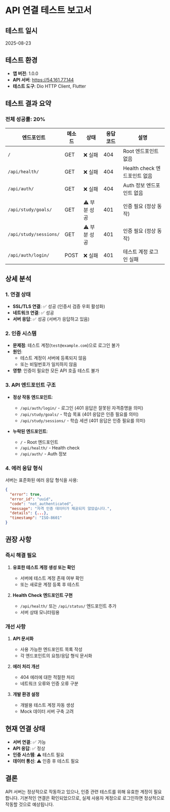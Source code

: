 # API 연결 테스트 보고서

## 테스트 일시
2025-08-23

## 테스트 환경
- **앱 버전**: 1.0.0
- **API 서버**: https://54.161.77.144
- **테스트 도구**: Dio HTTP Client, Flutter

## 테스트 결과 요약

### 전체 성공률: 20%

| 엔드포인트 | 메소드 | 상태 | 응답 코드 | 설명 |
|-----------|--------|------|----------|------|
| `/` | GET | ❌ 실패 | 404 | Root 엔드포인트 없음 |
| `/api/health/` | GET | ❌ 실패 | 404 | Health check 엔드포인트 없음 |
| `/api/auth/` | GET | ❌ 실패 | 404 | Auth 정보 엔드포인트 없음 |
| `/api/study/goals/` | GET | ⚠️ 부분 성공 | 401 | 인증 필요 (정상 동작) |
| `/api/study/sessions/` | GET | ⚠️ 부분 성공 | 401 | 인증 필요 (정상 동작) |
| `/api/auth/login/` | POST | ❌ 실패 | 401 | 테스트 계정 로그인 실패 |

## 상세 분석

### 1. 연결 상태
- **SSL/TLS 연결**: ✅ 성공 (인증서 검증 우회 활성화)
- **네트워크 연결**: ✅ 성공
- **서버 응답**: ✅ 성공 (서버가 응답하고 있음)

### 2. 인증 시스템
- **문제점**: 테스트 계정(`test@example.com`)으로 로그인 불가
- **원인**: 
  - 테스트 계정이 서버에 등록되지 않음
  - 또는 비밀번호가 일치하지 않음
- **영향**: 인증이 필요한 모든 API 호출 테스트 불가

### 3. API 엔드포인트 구조
- **정상 작동 엔드포인트**:
  - `/api/auth/login/` - 로그인 (401 응답은 잘못된 자격증명을 의미)
  - `/api/study/goals/` - 학습 목표 (401 응답은 인증 필요를 의미)
  - `/api/study/sessions/` - 학습 세션 (401 응답은 인증 필요를 의미)

- **누락된 엔드포인트**:
  - `/` - Root 엔드포인트
  - `/api/health/` - Health check
  - `/api/auth/` - Auth 정보

### 4. 에러 응답 형식
서버는 표준화된 에러 응답 형식을 사용:
```json
{
  "error": true,
  "error_id": "uuid",
  "code": "not_authenticated",
  "message": "자격 인증 데이터가 제공되지 않았습니다.",
  "details": {...},
  "timestamp": "ISO-8601"
}
```

## 권장 사항

### 즉시 해결 필요
1. **유효한 테스트 계정 생성 또는 확인**
   - 서버에 테스트 계정 존재 여부 확인
   - 또는 새로운 계정 등록 후 테스트

2. **Health Check 엔드포인트 구현**
   - `/api/health/` 또는 `/api/status/` 엔드포인트 추가
   - 서버 상태 모니터링용

### 개선 사항
1. **API 문서화**
   - 사용 가능한 엔드포인트 목록 작성
   - 각 엔드포인트의 요청/응답 형식 문서화

2. **에러 처리 개선**
   - 404 에러에 대한 적절한 처리
   - 네트워크 오류와 인증 오류 구분

3. **개발 환경 설정**
   - 개발용 테스트 계정 자동 생성
   - Mock 데이터 서버 구축 고려

## 현재 연결 상태
- **서버 연결**: ✅ 가능
- **API 응답**: ✅ 정상
- **인증 시스템**: ⚠️ 테스트 필요
- **데이터 통신**: ⚠️ 인증 후 테스트 필요

## 결론
API 서버는 정상적으로 작동하고 있으나, 인증 관련 테스트를 위해 유효한 계정이 필요합니다. 
기본적인 연결은 확인되었으므로, 실제 사용자 계정으로 로그인하면 정상적으로 작동할 것으로 예상됩니다.